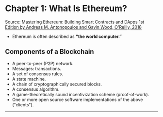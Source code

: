 # Chapter 1: What Is Ethereum?

Source: [Mastering Ethereum: Building Smart Contracts and DApps 1st Edition by Andreas M. Antonopoulos and Gavin Wood, O'Reilly, 2018](https://ethereumbook.info/)

* Ethereum is often described as **"the world computer.”**

## Components of a Blockchain
* A peer-to-peer (P2P) network.
* Messages: transactions.
* A set of consensus rules.
* A state machine.
* A chain of cryptographically secured blocks.
* A consensus algorithm.
* A game-theoretically sound incentivization scheme (proof-of-work).
* One or more open source software implementations of the above ("clients").

---

